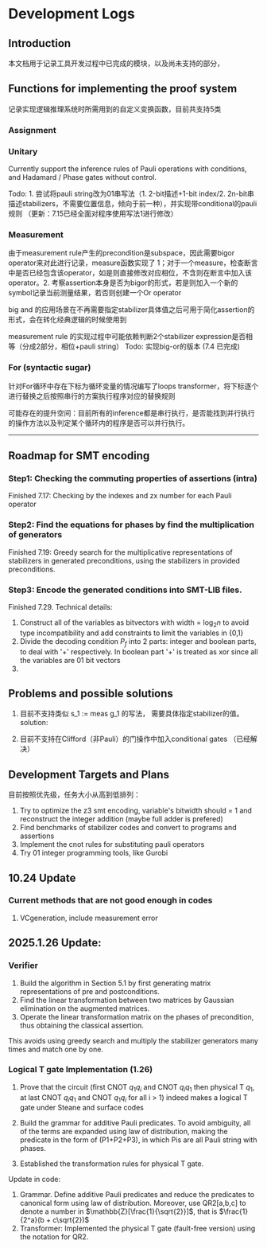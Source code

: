 # Development Logs 

## Introduction
本文档用于记录工具开发过程中已完成的模块，以及尚未支持的部分，


## Functions for implementing the proof system
记录实现逻辑推理系统时所需用到的自定义变换函数，目前共支持5类
### Assignment

### Unitary
Currently support the inference rules of Pauli operations with conditions, and Hadamard / Phase gates without control. 

Todo: 1. 尝试将pauli string改为01串写法（1. 2-bit描述+1-bit index/2. 2n-bit串描述stabilizers，不需要位置信息，倾向于前一种），并实现带conditional的pauli 规则 （更新：7.15已经全面对程序使用写法1进行修改）
### Measurement
由于measurement rule产生的precondition是subspace，因此需要bigor operator来对此进行记录，measure函数实现了 1；对于一个measure，检查断言中是否已经包含该operator，如是则直接修改对应相位，不含则在断言中加入该operator。2. 考察assertion本身是否为bigor的形式，若是则加入一个新的symbol记录当前测量结果，若否则创建一个Or operator

big and 的应用场景在不再需要指定stabilizer具体值之后可用于简化assertion的形式，会在转化经典逻辑的时候使用到

measurement rule 的实现过程中可能依赖判断2个stabilizer expression是否相等（分成2部分，相位+pauli string）
Todo: 实现big-or的版本 (7.4 已完成) 

### For (syntactic sugar)
针对For循环中存在下标为循环变量的情况编写了loops transformer，将下标逐个进行替换之后按照串行的方案执行程序对应的替换规则

可能存在的提升空间：目前所有的inference都是串行执行，是否能找到并行执行的操作方法以及判定某个循环内的程序是否可以并行执行。

---------------------

## Roadmap for SMT encoding

### Step1: Checking the commuting properties of assertions (intra)
Finished 7.17: Checking by the indexes and zx number for each Pauli operator
### Step2: Find the equations for phases by find the multiplication of generators
Finished 7.19: Greedy search for the multiplicative representations of stabilizers in generated preconditions, using the stabilizers in provided preconditions. 
### Step3: Encode the generated conditions into SMT-LIB files. 
Finished 7.29. 
Technical details: 
1. Construct all of the variables as bitvectors with width = $\log_2 n$ to avoid type incompatibility and add constraints to limit the variables in \{0,1\}
2. Divide the decoding condition $P_f$ into 2 parts: integer and boolean parts, to deal with '+' respectively. In boolean part '+' is treated as xor since all the variables are 01 bit vectors
3. 
## Problems and possible solutions 
1. 目前不支持类似 s_1 := meas g_1 的写法， 需要具体指定stabilizer的值。solution: 

2. 目前不支持在Clifford（非Pauli）的门操作中加入conditional gates （已经解决）

## Development Targets and Plans

目前按照优先级，任务大小从高到低排列：
1. Try to optimize the z3 smt encoding, variable's bitwidth should = 1 and reconstruct the integer addition (maybe full adder is prefered)
2. Find benchmarks of stabilizer codes and convert to programs and assertions 
3. Implement the cnot rules for substituting pauli operators
4. Try 01 integer programming tools, like Gurobi







## 10.24 Update 

### Current methods that are not good enough in codes
1. VCgeneration, include measurement error


## 2025.1.26 Update:

### Verifier
1. Build the algorithm in Section 5.1 by first generating matrix representations of pre and postconditions.
2. Find the linear transformation between two matrices by Gaussian elimination on the augmented matrices.
3. Operate the linear transformation matrix on the phases of precondition, thus obtaining the classical assertion. 

This avoids using greedy search and multiply the stabilizer generators many times and match one by one. 

### Logical T gate Implementation (1.26)
1. Prove that the circuit (first CNOT $q_1q_i$ and CNOT $q_iq_1$ then physical T $q_1$, at last CNOT $q_iq_1$ and CNOT $q_1q_i$ for all i > 1) indeed makes a logical T gate under Steane and surface codes
2. Build the grammar for additive Pauli predicates. To avoid ambiguity, all of the terms are expanded using law of distribution, making the predicate in the form of (P1+P2+P3), in which Pis are all Pauli string with phases. 

3. Established the transformation rules for physical T gate. 


Update in code:
1. Grammar. Define additive Pauli predicates and reduce the predicates to canonical form using law of distribution. Moreover, use QR2[a,b,c] to denote a number in $\mathbb{Z}[\frac{1}{\sqrt{2}}]$, that is $\frac{1}{2^a}(b + c\sqrt{2})$
2. Transformer: Implemented the physical T gate (fault-free version) using the notation for QR2.